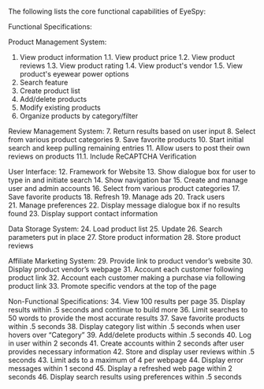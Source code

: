 The following lists the core functional capabilities of EyeSpy: 

Functional Specifications:


Product Management System: 
1. View product information
1.1. View product price
1.2. View product reviews
1.3. View product rating
1.4. View product's vendor
1.5. View product's eyewear power options
2. Search feature 
3. Create product list 
4. Add/delete products
5. Modify existing products
6. Organize products by category/filter


Review Management System: 
7. Return results based on user input 
8. Select from various product categories 
9. Save favorite products 
10. Start initial search and keep pulling remaining entries 
11. Allow users to post their own reviews on products 
11.1. Include ReCAPTCHA Verification 


User Interface: 
12. Framework for Website 
13. Show dialogue box for user to type in and initiate search 
14. Show navigation bar 
15. Create and manage user and admin accounts 
16. Select from various product categories 
17. Save favorite products
18. Refresh 
19. Manage ads
20. Track users 									
21. Manage preferences 
22. Display message dialogue box if no results found 
23. Display support contact information



Data Storage System: 
24. Load product list 
25. Update 
26. Search parameters put in place 
27. Store product information
28. Store product reviews
 


Affiliate Marketing System:
29. Provide link to product vendor’s website
30. Display product vendor’s webpage
31. Account each customer following product link
32. Account each customer making a purchase via following product link
33. Promote specific vendors at the top of the page



Non-Functional Specifications: 
34. View 100 results per page 
35. Display results within .5 seconds and continue to build more 
36. Limit searches to 50 words to provide the most accurate results 
37. Save favorite products within .5 seconds 
38. Display category list within .5 seconds when user hovers over “Category” 
39. Add/delete products within .5 seconds 
40. Log in user within 2 seconds 
41. Create accounts within 2 seconds after user provides necessary information 
42. Store and display user reviews within .5 seconds 
43. Limit ads to a maximum of 4 per webpage 
44. Display error messages within 1 second 
45. Display a refreshed web page within 2 seconds 
46. Display search results using preferences within .5 seconds 
